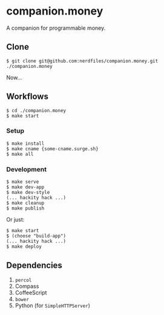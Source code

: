 # companion.money

A companion for programmable money.

## Clone

    $ git clone git@github.com:nerdfiles/companion.money.git ./companion.money

Now...

## Workflows

    $ cd ./companion.money
    $ make start

### Setup

    $ make install
    $ make cname {some-cname.surge.sh}
    $ make all

### Development

    $ make serve
    $ make dev-app
    $ make dev-style
    (... hackity hack ...)
    $ make cleanup
    $ make publish

Or just:

    $ make start
    $ (choose "build-app")
    (... hackity hack ...)
    $ make deploy

## Dependencies

1. `percol`
2. Compass
3. CoffeeScript
4. `bower`
5. Python (for `SimpleHTTPServer`)
